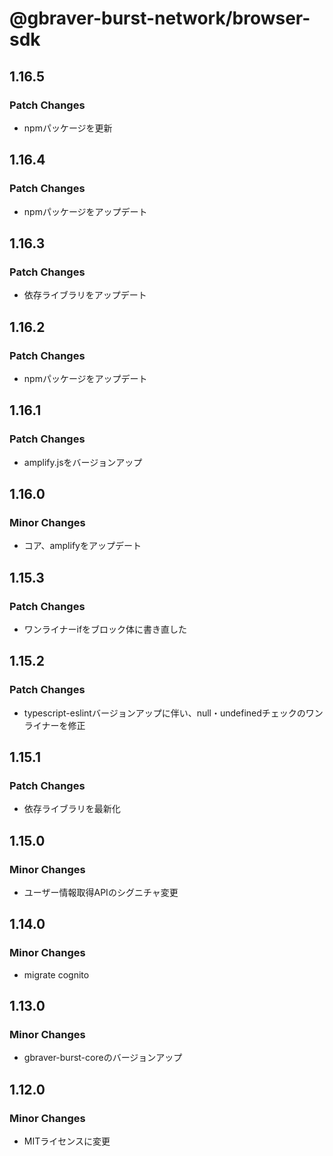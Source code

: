 # @gbraver-burst-network/browser-sdk

## 1.16.5

### Patch Changes

- npmパッケージを更新

## 1.16.4

### Patch Changes

- npmパッケージをアップデート

## 1.16.3

### Patch Changes

- 依存ライブラリをアップデート

## 1.16.2

### Patch Changes

- npmパッケージをアップデート

## 1.16.1

### Patch Changes

- amplify.jsをバージョンアップ

## 1.16.0

### Minor Changes

- コア、amplifyをアップデート

## 1.15.3

### Patch Changes

- ワンライナーifをブロック体に書き直した

## 1.15.2

### Patch Changes

- typescript-eslintバージョンアップに伴い、null・undefinedチェックのワンライナーを修正

## 1.15.1

### Patch Changes

- 依存ライブラリを最新化

## 1.15.0

### Minor Changes

- ユーザー情報取得APIのシグニチャ変更

## 1.14.0

### Minor Changes

- migrate cognito

## 1.13.0

### Minor Changes

- gbraver-burst-coreのバージョンアップ

## 1.12.0

### Minor Changes

- MITライセンスに変更
